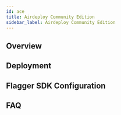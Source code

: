 ```yaml
---
id: ace
title: Airdeploy Community Edition
sidebar_label: Airdeploy Community Edition
---
```



## Overview
## Deployment
## Flagger SDK Configuration
## FAQ